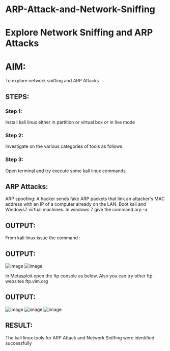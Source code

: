# ARP-Attack-and-Network-Sniffing



# Explore Network Sniffing and ARP Attacks

# AIM:

To explore network sniffing and ARP Attacks

## STEPS:

### Step 1:
Install kali linux either in partition or virtual box or in live mode

### Step 2:
Investigate on the various categories of tools as follows:

### Step 3:
Open terminal and try execute some kali linux commands

## ARP Attacks:  
ARP spoofing: A hacker sends fake ARP packets that link an attacker's MAC address with an IP of a computer already on the LAN. 
Boot kali and Windows7 virtual machines.
In windows 7 give the command arp -a
## OUTPUT:
From kali linux issue the command :

## OUTPUT:
![image](https://github.com/user-attachments/assets/7d16e842-eb96-41ff-84c5-695925c878bf)
![image](https://github.com/user-attachments/assets/21e20436-e9cc-44f0-815f-19c89078d53b)

In Metasploit open the ftp console as below. Also you can try other ftp websites ftp.vim.org
## OUTPUT:
![image](https://github.com/user-attachments/assets/baba33ae-5d44-4380-8368-9eb417c7ae92)
![image](https://github.com/user-attachments/assets/a70cacdb-2ad2-465e-af89-aa54d9540a77)
![image](https://github.com/user-attachments/assets/9140aadd-049f-4547-a812-1045dbf10837)

## RESULT:
The kali linux tools for ARP Attack and Network Sniffing were identified successfully
